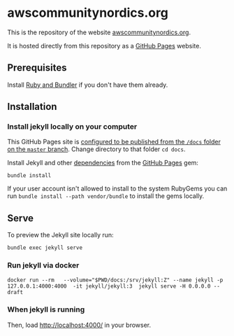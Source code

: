 # awscommunitynordics.org

This is the repository of the website [awscommunitynordics.org](https://awscommunitynordics.org/).

It is hosted directly from this repository as a [GitHub Pages](https://pages.github.com/) website.

## Prerequisites

Install [Ruby and Bundler](https://help.github.com/articles/setting-up-your-github-pages-site-locally-with-jekyll/) if you don't have them already.

## Installation

### Install jekyll locally on your computer
This GitHub Pages site is [configured to be published from the `/docs` folder on the `master` branch](https://help.github.com/en/articles/configuring-a-publishing-source-for-github-pages#publishing-your-github-pages-site-from-a-docs-folder-on-your-master-branch). Change directory to that folder `cd docs`.

Install Jekyll and other [dependencies](https://pages.github.com/versions/) from the [GitHub Pages](docs/Gemfile) gem:

```
bundle install
```

If your user account isn't allowed to install to the system RubyGems you can run `bundle install --path vendor/bundle` to install the gems locally.

## Serve

To preview the Jekyll site locally run:

```
bundle exec jekyll serve
```

### Run jekyll via docker
```
docker run --rm   --volume="$PWD/docs:/srv/jekyll:Z" --name jekyll -p 127.0.0.1:4000:4000  -it jekyll/jekyll:3  jekyll serve -H 0.0.0.0 --draft

```

### When jekyll is running
Then, load [http://localhost:4000/](http://localhost:4000/) in your browser.
